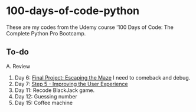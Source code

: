 # 100-days-of-code-python

These are my codes from the Udemy course '100 Days of Code: The Complete Python Pro Bootcamp.

## To-do

A. Review
  1. Day 6: [Final Project: Escaping the Maze](https://reeborg.ca/reeborg.html?lang=en&mode=python&menu=worlds%2Fmenus%2Freeborg_intro_en.json&name=Maze&url=worlds%2Ftutorial_en%2Fmaze1.json) I need to comeback and debug.
  2. Day 7: [Step 5 - Improving the User Experience](https://www.udemy.com/course/100-days-of-code/learn/lecture/19141072)
  3. Day 11: Recode BlackJack game.
  4. Day 12: Guessing number
  5. Day 15: Coffee machine
